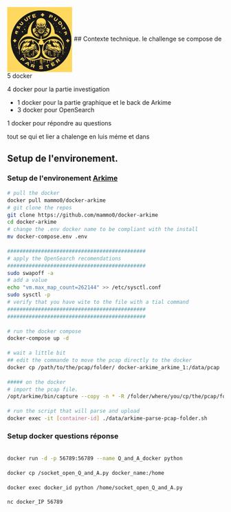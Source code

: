 <img src="picture/muscle_brute.png" align="center" width=30% height=30%>
## Contexte technique. 
le challenge se compose de 5 docker 

4 docker pour la partie investigation 
- 1 docker pour la partie graphique et le back de Arkime 
- 3 docker pour OpenSearch

1 docker pour répondre au questions

tout se qui et lier a chalenge en luis méme et dans 
## Setup de l'environement. 

### Setup de l'environement [Arkime](https://arkime.com/)

```sh
# pull the docker 
docker pull mammo0/docker-arkime
# git clone the repos
git clone https://github.com/mammo0/docker-arkime
cd docker-arkime
# change the .env docker name to be compliant with the install
mv docker-compose.env .env

#############################################
# apply the OpenSearch recomendations 
#############################################
sudo swapoff -a
# add a value 
echo "vm.max_map_count=262144" >> /etc/sysctl.conf
sudo sysctl -p
# verify that you have wite to the file with a tial command
#############################################
#############################################

# run the docker compose 
docker-compose up -d

# wait a little bit 
## edit the commande to move the pcap directly to the docker 
docker cp /path/to/the/pcap/folder/ docker-arkime_arkime_1:/data/pcap

##### on the docker 
# import the pcap file. 
/opt/arkime/bin/capture --copy -n * -R /folder/where/you/cp/the/pcap/folder

# run the script that will parse and upload 
docker exec -it [container-id] ./data/arkime-parse-pcap-folder.sh


```

### Setup docker questions réponse

```sh 

docker run -d -p 56789:56789 --name Q_and_A_docker python

docker cp /socket_open_Q_and_A.py docker_name:/home 

docker exec docker_id python /home/socket_open_Q_and_A.py

nc docker_IP 56789
```